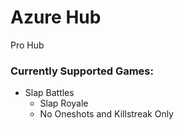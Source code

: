 # Azure Hub
Pro Hub

### Currently Supported Games:
* Slap Battles
    * Slap Royale
    * No Oneshots and Killstreak Only
    
